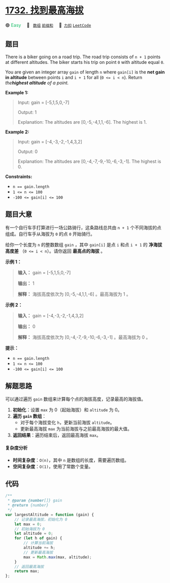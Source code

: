 # [1732. 找到最高海拔](https://2xiao.github.io/leetcode-js/problem/1732.html)

🟢 <font color=#15bd66>Easy</font>&emsp; 🔖&ensp; [`数组`](/tag/array.md) [`前缀和`](/tag/prefix-sum.md)&emsp; 🔗&ensp;[`力扣`](https://leetcode.cn/problems/find-the-highest-altitude) [`LeetCode`](https://leetcode.com/problems/find-the-highest-altitude)

## 题目

There is a biker going on a road trip. The road trip consists of `n + 1`
points at different altitudes. The biker starts his trip on point `0` with
altitude equal `0`.

You are given an integer array `gain` of length `n` where `gain[i]` is the
**net gain in altitude** between points `i`​​​​​​ and `i + 1` for all (`0 <= i < n`). Return _the**highest altitude** of a point._

**Example 1:**

> Input: gain = [-5,1,5,0,-7]
>
> Output: 1
>
> Explanation: The altitudes are [0,-5,-4,1,1,-6]. The highest is 1.

**Example 2:**

> Input: gain = [-4,-3,-2,-1,4,3,2]
>
> Output: 0
>
> Explanation: The altitudes are [0,-4,-7,-9,-10,-6,-3,-1]. The highest is 0.

**Constraints:**

- `n == gain.length`
- `1 <= n <= 100`
- `-100 <= gain[i] <= 100`

## 题目大意

有一个自行车手打算进行一场公路骑行，这条路线总共由 `n + 1` 个不同海拔的点组成。自行车手从海拔为 `0` 的点 `0` 开始骑行。

给你一个长度为 `n` 的整数数组 `gain` ，其中 `gain[i]` 是点 `i` 和点 `i + 1` 的 **净海拔高度差** （`0 <= i
< n`）。请你返回 **最高点的海拔** 。

**示例 1：**

> **输入：** gain = [-5,1,5,0,-7]
>
> **输出：** 1
>
> **解释：** 海拔高度依次为 [0,-5,-4,1,1,-6] 。最高海拔为 1 。

**示例 2：**

> **输入：** gain = [-4,-3,-2,-1,4,3,2]
>
> **输出：** 0
>
> **解释：** 海拔高度依次为 [0,-4,-7,-9,-10,-6,-3,-1] 。最高海拔为 0 。

**提示：**

- `n == gain.length`
- `1 <= n <= 100`
- `-100 <= gain[i] <= 100`

## 解题思路

可以通过遍历 `gain` 数组来计算每个点的海拔高度，记录最高的海拔值。

1. **初始化**：设置 `max` 为 0（起始海拔）和 `altitude` 为 0。
2. **遍历 `gain` 数组**：
   - 对于每个海拔变化 `h`，更新当前海拔 `altitude`。
   - 更新最高海拔 `max` 为当前海拔与之前最高海拔的最大值。
3. **返回结果**：遍历结束后，返回最高海拔 `max`。

#### 复杂度分析

- **时间复杂度**：`O(n)`，其中 `n` 是数组的长度，需要遍历数组。
- **空间复杂度**：`O(1)`，使用了常数个变量。

## 代码

```javascript
/**
 * @param {number[]} gain
 * @return {number}
 */
var largestAltitude = function (gain) {
	// 记录最高海拔，初始化为 0
	let max = 0;
	// 初始海拔为 0
	let altitude = 0;
	for (let h of gain) {
		// 计算当前海拔
		altitude += h;
		// 更新最高海拔
		max = Math.max(max, altitude);
	}
	// 返回最高海拔
	return max;
};
```

